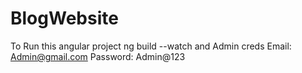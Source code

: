 # BlogWebsite
To Run this angular project ng build --watch and Admin creds Email: Admin@gmail.com Password: Admin@123
